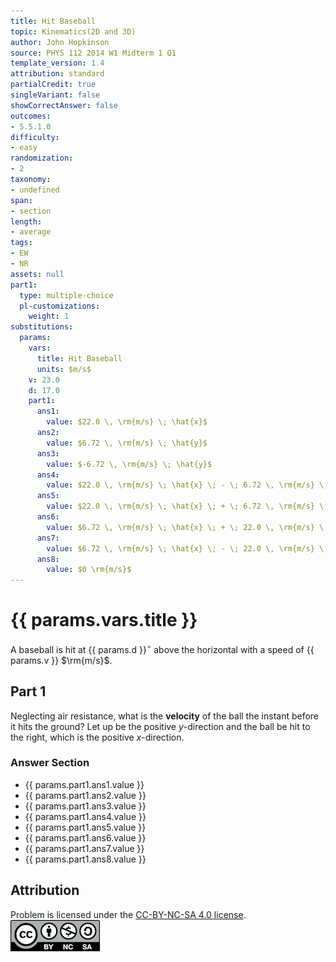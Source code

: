 ```yaml
---
title: Hit Baseball
topic: Kinematics(2D and 3D)
author: John Hopkinson
source: PHYS 112 2014 W1 Midterm 1 Q1
template_version: 1.4
attribution: standard
partialCredit: true
singleVariant: false
showCorrectAnswer: false
outcomes:
- 5.5.1.0
difficulty:
- easy
randomization:
- 2
taxonomy:
- undefined
span:
- section
length:
- average
tags:
- EW
- NR
assets: null
part1:
  type: multiple-choice
  pl-customizations:
    weight: 1
substitutions:
  params:
    vars:
      title: Hit Baseball
      units: $m/s$
    v: 23.0
    d: 17.0
    part1:
      ans1:
        value: $22.0 \, \rm{m/s} \; \hat{x}$
      ans2:
        value: $6.72 \, \rm{m/s} \; \hat{y}$
      ans3:
        value: $-6.72 \, \rm{m/s} \; \hat{y}$
      ans4:
        value: $22.0 \, \rm{m/s} \; \hat{x} \; - \; 6.72 \, \rm{m/s} \; \hat{y}$
      ans5:
        value: $22.0 \, \rm{m/s} \; \hat{x} \; + \; 6.72 \, \rm{m/s} \; \hat{y}$
      ans6:
        value: $6.72 \, \rm{m/s} \; \hat{x} \; + \; 22.0 \, \rm{m/s} \; \hat{y}$
      ans7:
        value: $6.72 \, \rm{m/s} \; \hat{x} \; - \; 22.0 \, \rm{m/s} \; \hat{y}$
      ans8:
        value: $0 \rm{m/s}$
---
```

# {{ params.vars.title }}
A baseball is hit at {{ params.d }}$^\circ$ above the horizontal with a speed of {{ params.v }} $\rm{m/s}$.

## Part 1

Neglecting air resistance, what is the **velocity** of the ball the instant before it hits the ground? Let up be the positive $y$-direction and the ball be hit to the right, which is the positive $x$-direction.

### Answer Section

- {{ params.part1.ans1.value }}
- {{ params.part1.ans2.value }}
- {{ params.part1.ans3.value }}
- {{ params.part1.ans4.value }}
- {{ params.part1.ans5.value }}
- {{ params.part1.ans6.value }}
- {{ params.part1.ans7.value }}
- {{ params.part1.ans8.value }}

## Attribution

Problem is licensed under the [CC-BY-NC-SA 4.0 license](https://creativecommons.org/licenses/by-nc-sa/4.0/).<br> ![The Creative Commons 4.0 license requiring attribution-BY, non-commercial-NC, and share-alike-SA license.](https://raw.githubusercontent.com/firasm/bits/master/by-nc-sa.png)